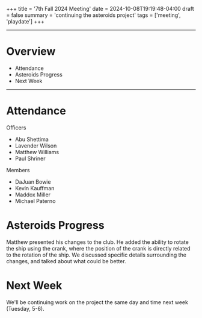 +++
title = '7th Fall 2024 Meeting'
date = 2024-10-08T19:19:48-04:00
draft = false
summary = 'continuing the asteroids project'
tags = ['meeting', 'playdate']
+++

***
# Overview
- Attendance
- Asteroids Progress
- Next Week
***
# Attendance
Officers

- Abu Shettima
- Lavender Wilson
- Matthew Williams
- Paul Shriner

Members
- DaJuan Bowie
- Kevin Kauffman
- Maddox Miller
- Michael Paterno
# Asteroids Progress
Matthew presented his changes to the club. He added the ability to rotate the ship using the crank, where the position of the crank is directly related to the rotation of the ship. We discussed specific details surrounding the changes, and talked about what could be better. 
# Next Week
We'll be continuing work on the project the same day and time next week (Tuesday, 5-6). 